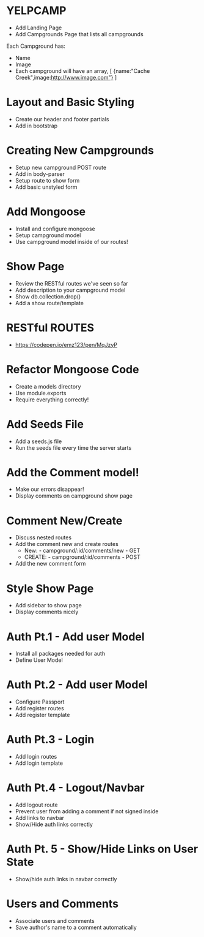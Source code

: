 # YELPCAMP

* Add Landing Page
* Add Campgrounds Page that lists all campgrounds

Each Campground has:
* Name
* Image
* Each campground will have an array,
[
	{name:"Cache Creek",image:http://www.image.com"}
]

# Layout and Basic Styling
* Create our header and footer partials
* Add in bootstrap

# Creating New Campgrounds
* Setup new campground POST route
* Add in body-parser
* Setup route to show form
* Add basic unstyled form

# Add Mongoose
* Install and configure mongoose
* Setup campground model
* Use campground model inside of our routes!

# Show Page
* Review the RESTful routes we've seen so far
* Add description to your campground model
* Show db.collection.drop()
* Add a show route/template

# RESTful ROUTES #
*	https://codepen.io/emz123/pen/MqJzyP

# Refactor Mongoose Code
*	Create a models directory
*	Use module.exports
*	Require everything correctly!

# Add Seeds File
*	Add a seeds.js file
*	Run the seeds file every time the server starts

# Add the Comment model!
*	Make our errors disappear!
*	Display comments on campground show page

# Comment New/Create
* 	Discuss nested routes
*	Add the comment new and create routes
	- New: - campground/:id/comments/new - GET
	- CREATE: - campground/:id/comments - POST
*	Add the new comment form

#	Style Show Page
*	Add sidebar to show page
*	Display comments nicely

# Auth Pt.1 - Add user Model
*	Install all packages needed for auth
*	Define User Model

# Auth Pt.2 - Add user Model
*	Configure Passport
*	Add register routes
*	Add register template

# Auth Pt.3 - Login
*	Add login routes
*	Add login template

# Auth Pt.4 - Logout/Navbar
*	Add logout route
*	Prevent user from adding a comment if not signed inside
* Add links to navbar
* Show/Hide auth links correctly

# Auth Pt. 5 - Show/Hide Links on User State
*	Show/hide auth links in navbar correctly

# Users and Comments
*	Associate users and comments
*	Save author's name to a comment automatically


